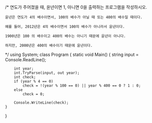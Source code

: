 /*
    연도가 주어졌을 때, 윤년이면 1, 아니면 0을 출력하는 프로그램을 작성하시오.

    윤년은 연도가 4의 배수이면서, 100의 배수가 아닐 때 또는 400의 배수일 때이다.

    예를 들어, 2012년은 4의 배수이면서 100의 배수가 아니라서 윤년이다. 
    
    1900년은 100 의 배수이고 400의 배수는 아니기 때문에 윤년이 아니다. 
    
    하지만, 2000년은 400의 배수이기 때문에 윤년이다.
*/
using System;
class Program
{
    static void Main()
    {
        string input = Console.ReadLine();
        
        int year;
        int.TryParse(input, out year);
        int check;
        if (year % 4 == 0)
            check = !(year % 100 == 0) || year % 400 == 0 ? 1 : 0;
        else
            check = 0;
        
        Console.WriteLine(check);
    }          
}
